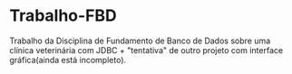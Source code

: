 # Trabalho-FBD
 Trabalho da Disciplina de Fundamento de Banco de Dados sobre uma clínica veterinária com JDBC + "tentativa" de outro projeto com interface gráfica(ainda está incompleto).
